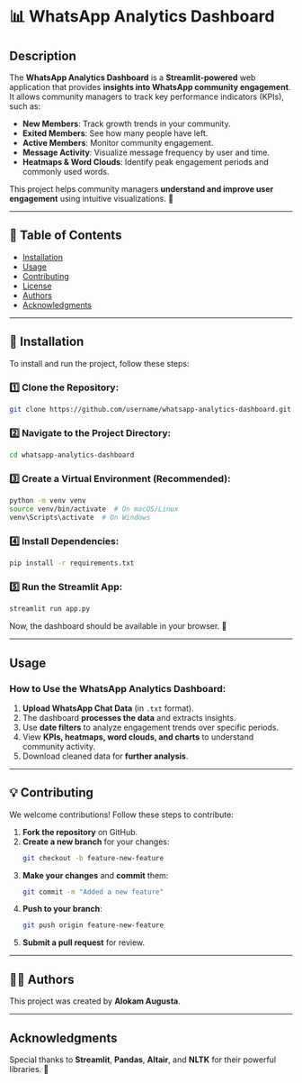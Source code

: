 # 📊 WhatsApp Analytics Dashboard

## Description
The **WhatsApp Analytics Dashboard** is a **Streamlit-powered** web application that provides **insights into WhatsApp community engagement**. It allows community managers to track key performance indicators (KPIs), such as:

- **New Members**: Track growth trends in your community.
- **Exited Members**: See how many people have left.
- **Active Members**: Monitor community engagement.
- **Message Activity**: Visualize message frequency by user and time.
- **Heatmaps & Word Clouds**: Identify peak engagement periods and commonly used words.

This project helps community managers **understand and improve user engagement** using intuitive visualizations. 🚀

---

## 📌 Table of Contents
- [Installation](#installation)
- [Usage](#usage)
- [Contributing](#contributing)
- [License](#license)
- [Authors](#authors)
- [Acknowledgments](#acknowledgments)

---

## 🔧 Installation
To install and run the project, follow these steps:

### 1️⃣ Clone the Repository:
```bash
git clone https://github.com/username/whatsapp-analytics-dashboard.git
```

### 2️⃣ Navigate to the Project Directory:
```bash
cd whatsapp-analytics-dashboard
```

### 3️⃣ Create a Virtual Environment (Recommended):
```bash
python -m venv venv
source venv/bin/activate  # On macOS/Linux
venv\Scripts\activate  # On Windows
```

### 4️⃣ Install Dependencies:
```bash
pip install -r requirements.txt
```

### 5️⃣ Run the Streamlit App:
```bash
streamlit run app.py
```

Now, the dashboard should be available in your browser. 🎉

---

##  Usage
### **How to Use the WhatsApp Analytics Dashboard:**
1. **Upload WhatsApp Chat Data** (in `.txt` format).
2. The dashboard **processes the data** and extracts insights.
3. Use **date filters** to analyze engagement trends over specific periods.
4. View **KPIs, heatmaps, word clouds, and charts** to understand community activity.
5. Download cleaned data for **further analysis**.

---

## 💡 Contributing
We welcome contributions! Follow these steps to contribute:

1. **Fork the repository** on GitHub.
2. **Create a new branch** for your changes:
   ```bash
   git checkout -b feature-new-feature
   ```
3. **Make your changes** and **commit** them:
   ```bash
   git commit -m "Added a new feature"
   ```
4. **Push to your branch**:
   ```bash
   git push origin feature-new-feature
   ```
5. **Submit a pull request** for review.

---

## 👨‍💻 Authors
This project was created by **Alokam Augusta**.


---

## Acknowledgments
Special thanks to **Streamlit**, **Pandas**, **Altair**, and **NLTK** for their powerful libraries. 💙

